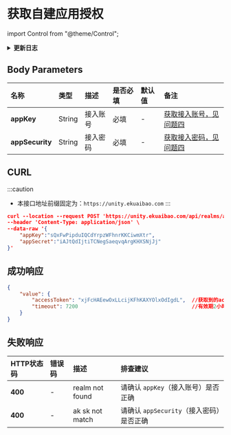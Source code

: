 # 获取自建应用授权

import Control from "@theme/Control";

<Control
  method="POST"
  url="/api/realms/auth"
/>

<details>
  <summary><b>更新日志</b></summary>
  <div>

  [**1.6.1**](/updateLog/update-log#161) -> 🆕 新增了本接口。<br/>

  </div>
</details>

## Body Parameters

| 名称 | 类型 | 描述 | 是否必填 | 默认值 | 备注 |
| :--- | :--- | :--- | :--- |:--- | :--- |
| **appKey**       | String | 接入账号 | 必填 | - | [获取接入账号，见问题四](/docs/open-api/getting-started/question-answer#问题四) |
| **appSecurity**  | String | 接入密码 | 必填 | - | [获取接入密码，见问题四](/docs/open-api/getting-started/question-answer#问题四) |

## CURL
:::caution
- 本接口地址前缀固定为：`https://unity.ekuaibao.com`
:::

```json
curl --location --request POST 'https://unity.ekuaibao.com/api/realms/auth' \
--header 'Content-Type: application/json' \
--data-raw '{
    "appKey":"sQxFwPipduIQCdYrpzWFhnrKKCiwmXtr",
    "appSecret":"iAJtQdIjtiTCNegSaeqvqArgKHXSNjJj"
}'
```

## 成功响应
```json
{
    "value": {
        "accessToken": "xjFcHAEewOxLLcijKFhKAXYOlxOdIgdL",  //获取到的accessToken
        "timeout": 7200                                     //有效期2小时，单位：秒
    }
}
```

## 失败响应

| HTTP状态码 | 错误码 | 描述 | 排查建议 |
| :--- | :--- | :--- | :--- |
| **400** | - | realm not found | 请确认 `appKey`（接入账号）是否正确 |
| **400** | - | ak sk not match | 请确认 `appSecurity`（接入密码）是否正确 |


